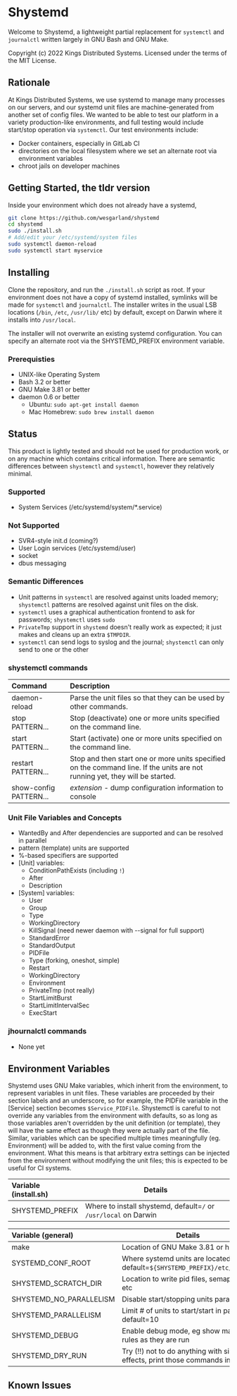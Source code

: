 # Shystemd
 
Welcome to Shystemd, a lightweight partial replacement for `systemctl` and `journalctl` written largely in GNU Bash and GNU Make.

Copyright (c) 2022 Kings Distributed Systems.
Licensed under the terms of the MIT License.

## Rationale
At Kings Distributed Systems, we use systemd to manage many processes on our servers, and our systemd unit files are machine-generated from another set of config files. We wanted to be able to test our platform in a variety production-like environments, and full testing would include start/stop operation via `systemctl`. Our test environments include:
 - Docker containers, especially in GitLab CI
 - directories on the local filesystem where we set an alternate root via environment variables
 - chroot jails on developer machines

## Getting Started, the tldr version
Inside your environment which does not already have a systemd,
```bash
git clone https://github.com/wesgarland/shystemd
cd shystemd
sudo ./install.sh
# Add/edit your /etc/systemd/system files
sudo systemctl daemon-reload
sudo systemctl start myservice
```

## Installing
Clone the repository, and run the `./install.sh` script as root. If your environment does not have a copy of systemd installed, symlinks will be made for `systemctl` and `journalctl`.  The installer writes in the usual LSB locations (`/bin`, `/etc`, `/usr/lib/` etc) by default, except on Darwin where it installs into `/usr/local`.

The installer will not overwrite an existing systemd configuration. You can specify an alternate root via the SHYSTEMD_PREFIX environment variable.

### Prerequisties
- UNIX-like Operating System
- Bash 3.2 or better
- GNU Make 3.81 or better
- daemon 0.6 or better
	- Ubuntu: `sudo apt-get install daemon`
	- Mac Homebrew: `sudo brew install daemon` 

## Status
This product is lightly tested and should not be used for production work, or on any machine which contains critical information. There are semantic differences between `shystemctl` and `systemctl`, however they relatively minimal.

### Supported
- System Services  (/etc/systemd/system/*.service)

### Not Supported
- SVR4-style init.d (coming?)
- User Login services (/etc/systemd/user)
- socket
- dbus messaging

### Semantic Differences
- Unit patterns in `systemctl` are resolved against units loaded memory; `shystemctl` patterns are resolved against unit files on the disk.
- `systemctl` uses a graphical authentication frontend to ask for passwords; `shystemctl` uses `sudo`
- `PrivateTmp` support in `shystemd` doesn't really work as expected; it just makes and cleans up an extra `$TMPDIR`.
- `systemctl` can send logs to syslog and the journal; `shystemctl` can only send to one or the other

### shystemctl commands
Command                | Description
|:---------------------|:-------------
daemon-reload          | Parse the unit files so that they can be used by other commands.
stop PATTERN...        | Stop (deactivate) one or more units specified on the command line.
start PATTERN...       | Start (activate) one or more units specified on the command line.
restart PATTERN...     | Stop and then start one or more units specified on the command line. If the units are not running yet, they will be started.
show-config PATTERN... | *extension* - dump configuration information to console

### Unit File Variables and Concepts
- WantedBy and After dependencies are supported and can be resolved in parallel
- pattern (template) units are supported
- %-based specifiers are supported
- [Unit] variables:
	- ConditionPathExists (including `!`)
	- After
	- Description
- [System] variables:
	- User
	- Group
	- Type
	- WorkingDirectory
	- KillSignal (need newer daemon with --signal for full support)
	- StandardError
	- StandardOutput
	- PIDFile
	- Type (forking, oneshot, simple)
	- Restart
	- WorkingDirectory
	- Environment
	- PrivateTmp (not really)
	- StartLimitBurst
	- StartLimitIntervalSec
	- ExecStart

### jhournalctl commands
- None yet

## Environment Variables

Shystemd uses GNU Make variables, which inherit from the environment, to represent variables in unit files. These variables are proceeded by their section labels and an underscore, so for example, the PIDFile variable in the [Service] section becomes `$Service_PIDFile`. Shystemctl is careful to not override any variables from the environment with defaults, so as long as those variables aren't overridden by the unit definition (or template), they will have the same effect as though they were actually part of the file. Similar, variables which can be specified multiple times meaningfully (eg. Environment) will be added to, with the first value coming from the environment.  What this means is that arbitrary extra settings can be injected from the environment without modifying the unit files; this is expected to be useful for CI systems.

| Variable (install.sh)       | Details
|:----------------------------|---------------------------------------
| SHYSTEMD_PREFIX             | Where to install shystemd, default=`/` or `/usr/local` on Darwin

| Variable (general)          | Details
|:----------------------------|---------------------------------------
| make                        | Location of GNU Make 3.81 or higher
| SYSTEMD_CONF_ROOT           | Where systemd units are located, default=`${SHYSTEMD_PREFIX}/etc/system`
| SHYSTEMD_SCRATCH_DIR        | Location to write pid files, semaphores, etc
| SHYSTEMD_NO_PARALLELISM     | Disable start/stopping units parallel
| SHYSTEMD_PARALLELISM        | Limit # of units to start/start in parallel, default=10
| SHYSTEMD_DEBUG              | Enable debug mode, eg show make rules as they are run
| SHYSTEMD_DRY_RUN            | Try (!!) not to do anything with side effects, print those commands instead

## Known Issues

